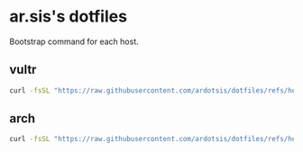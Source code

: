 # ar.sis's dotfiles

Bootstrap command for each host.

## vultr
```sh
curl -fsSL "https://raw.githubusercontent.com/ardotsis/dotfiles/refs/heads/main/bootstrap.sh" | bash -s -- vultr
```

## arch
```sh
curl -fsSL "https://raw.githubusercontent.com/ardotsis/dotfiles/refs/heads/main/bootstrap.sh" | bash -s -- arch
```
